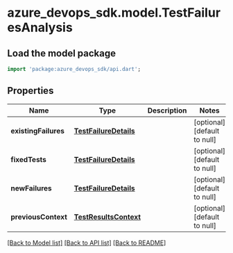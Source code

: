 # azure_devops_sdk.model.TestFailuresAnalysis

## Load the model package
```dart
import 'package:azure_devops_sdk/api.dart';
```

## Properties
Name | Type | Description | Notes
------------ | ------------- | ------------- | -------------
**existingFailures** | [**TestFailureDetails**](TestFailureDetails.md) |  | [optional] [default to null]
**fixedTests** | [**TestFailureDetails**](TestFailureDetails.md) |  | [optional] [default to null]
**newFailures** | [**TestFailureDetails**](TestFailureDetails.md) |  | [optional] [default to null]
**previousContext** | [**TestResultsContext**](TestResultsContext.md) |  | [optional] [default to null]

[[Back to Model list]](../README.md#documentation-for-models) [[Back to API list]](../README.md#documentation-for-api-endpoints) [[Back to README]](../README.md)


